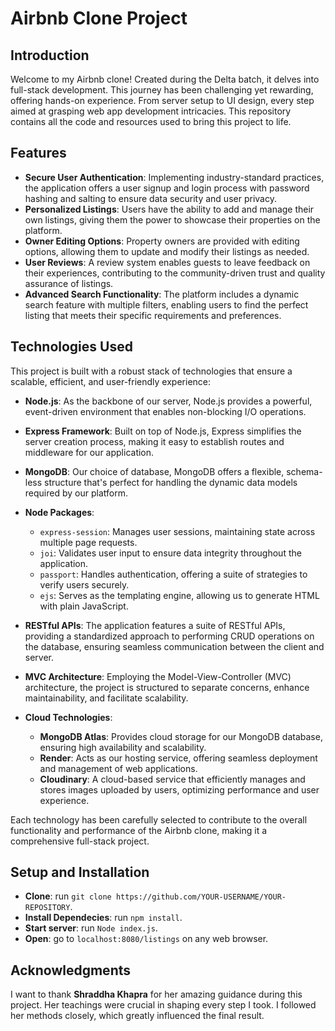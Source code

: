 # Airbnb Clone Project

## Introduction
Welcome to my Airbnb clone! Created during the Delta batch, it delves into full-stack development. 
This journey has been challenging yet rewarding, offering hands-on experience. From server setup to UI design, every step aimed at grasping web app development intricacies. 
This repository contains all the code and resources used to bring this project to life.

## Features
- **Secure User Authentication**: Implementing industry-standard practices, the application offers a user signup and login process with password hashing and salting to ensure data security and user privacy.
- **Personalized Listings**: Users have the ability to add and manage their own listings, giving them the power to showcase their properties on the platform.
- **Owner Editing Options**: Property owners are provided with editing options, allowing them to update and modify their listings as needed.
- **User Reviews**: A review system enables guests to leave feedback on their experiences, contributing to the community-driven trust and quality assurance of listings.
- **Advanced Search Functionality**: The platform includes a dynamic search feature with multiple filters, enabling users to find the perfect listing that meets their specific requirements and preferences.

## Technologies Used
This project is built with a robust stack of technologies that ensure a scalable, efficient, and user-friendly experience:

- **Node.js**: As the backbone of our server, Node.js provides a powerful, event-driven environment that enables non-blocking I/O operations.

- **Express Framework**: Built on top of Node.js, Express simplifies the server creation process, making it easy to establish routes and middleware for our application.

- **MongoDB**: Our choice of database, MongoDB offers a flexible, schema-less structure that's perfect for handling the dynamic data models required by our platform.

- **Node Packages**:
  - `express-session`: Manages user sessions, maintaining state across multiple page requests.
  - `joi`: Validates user input to ensure data integrity throughout the application.
  - `passport`: Handles authentication, offering a suite of strategies to verify users securely.
  - `ejs`: Serves as the templating engine, allowing us to generate HTML with plain JavaScript.

- **RESTful APIs**: The application features a suite of RESTful APIs, providing a standardized approach to performing CRUD operations on the database, ensuring seamless communication between the client and server.

- **MVC Architecture**: Employing the Model-View-Controller (MVC) architecture, the project is structured to separate concerns, enhance maintainability, and facilitate scalability.

- **Cloud Technologies**:
  - **MongoDB Atlas**: Provides cloud storage for our MongoDB database, ensuring high availability and scalability.
  - **Render**: Acts as our hosting service, offering seamless deployment and management of web applications.
  - **Cloudinary**: A cloud-based service that efficiently manages and stores images uploaded by users, optimizing performance and user experience.

Each technology has been carefully selected to contribute to the overall functionality and performance of the Airbnb clone, making it a comprehensive full-stack project.

## Setup and Installation
- **Clone**: run `git clone https://github.com/YOUR-USERNAME/YOUR-REPOSITORY`.
- **Install Dependecies**: run `npm install`.
- **Start server**: run `Node index.js`.
- **Open**: go to `localhost:8080/listings` on any web browser.

## Acknowledgments
I want to thank **Shraddha Khapra** for her amazing guidance during this project. Her teachings were crucial in shaping every step I took. I followed her methods closely, which greatly influenced the final result.

